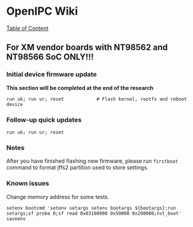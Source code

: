# OpenIPC Wiki
[Table of Content](index.md)

For XM vendor boards with NT98562 and NT98566 SoC ONLY!!!
---------------------------------------------------------

### Initial device firmware update

**This section will be completed at the end of the research**

```
run uk; run ur; reset            # Flash kernel, rootfs and reboot device
```

### Follow-up quick updates

```
run uk; run ur; reset
```

### Notes

After you have finished flashing new firmware, please run `firstboot` command
to format jffs2 partition used to store settings.

### Known issues

Change memory address for some tests.

```
setenv bootcmd 'setenv setargs setenv bootargs ${bootargs};run setargs;sf probe 0;sf read 0x03100000 0x50000 0x200000;nvt_boot'
saveenv
```
